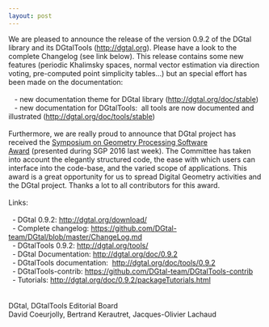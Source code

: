 ```yaml
---
layout: post
---
```

We are pleased to announce the release of the version 0.9.2 of the DGtal library and its DGtalTools (<a class="" href="http://dgtal.org/">http://dgtal.org</a>). Please have a look to the complete Changelog (see link below). This release contains some new features (periodic Khalimsky spaces, normal vector estimation via direction voting, pre-computed point simplicity tables…) but an special effort has been made on the documentation:<br class="" /><br class="" />   - new documentation theme for DGtal library (<a class="" href="http://dgtal.org/doc/stable">http://dgtal.org/doc/stable</a>)<br class="" />   - new documentation for DGtalTools:  all tools are now documented and illustrated (<a class="" href="http://dgtal.org/doc/tools/stable">http://dgtal.org/doc/tools/stable</a>)<br class="" /><br class="" />Furthermore, we are really proud to announce that DGtal project has received the <a class="" href="http://awards.geometryprocessing.org/">Symposium on Geometry Processing Software Award</a> (presented during SGP 2016 last week). The Committee has taken into account the elegantly structured code, the ease with which users can interface into the code-base, and the varied scope of applications. This award is a great opportunity for us to spread Digital Geometry activities and the DGtal project. Thanks a lot to all contributors for this award.<br class="" /><br class="" />Links:<br class="" /><br class="" />  - DGtal 0.9.2: <a class="" href="http://dgtal.org/download/">http://dgtal.org/download/</a> <br class="" />  - Complete changelog: <a class="" href="https://github.com/DGtal-team/DGtal/blob/master/ChangeLog.md">https://github.com/DGtal-team/DGtal/blob/master/ChangeLog.md</a> <br class="" />  - DGtalTools 0.9.2: <a class="" href="http://dgtal.org/tools/">http://dgtal.org/tools/</a> <br class="" />  - DGtal Documentation: <a class="" href="http://dgtal.org/doc/0.9.2">http://dgtal.org/doc/0.9.2</a> <br class="" />  - DGtalTools documentation:  <a class="" href="http://dgtal.org/doc/tools/0.9.2">http://dgtal.org/doc/tools/0.9.2</a> <br class="" />  - DGtalTools-contrib: <a class="" href="https://github.com/DGtal-team/DGtalTools-contrib">https://github.com/DGtal-team/DGtalTools-contrib</a> <br class="" />  - Tutorials: <a class="" href="http://dgtal.org/doc/0.9.2/packageTutorials.html">http://dgtal.org/doc/0.9.2/packageTutorials.html</a> <br class="" /><br class="" /><br class="" />DGtal, DGtalTools Editorial Board<br class="" />David Coeurjolly, Bertrand Kerautret, Jacques-Olivier Lachaud
<div class=""></div>
